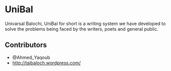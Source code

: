 UniBal
======

Univarsal Balochi, UniBal for short is a writing system we have developed to solve the problems being faced by the writers, poets and general public.

Contributors
---

- @Ahmed_Yaqoub 
- http://tajbaloch.wordpress.com/
